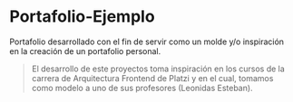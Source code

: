 # Portafolio-Ejemplo

Portafolio desarrollado con el fin de servir como un molde y/o inspiración en la creación de un portafolio personal. 

> El desarrollo de este proyectos toma inspiración en los cursos de la carrera de Arquitectura Frontend de Platzi y en el cual, tomamos como modelo a uno de sus profesores (Leonidas Esteban).
